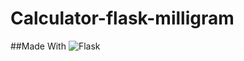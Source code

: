 # Calculator-flask-milligram

##Made With	![Flask](https://img.shields.io/badge/flask-%23000.svg?style=for-the-badge&logo=flask&logoColor=white)
